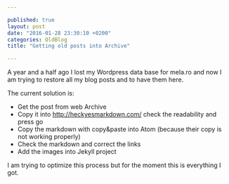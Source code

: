 ```yaml
---

published: true
layout: post
date: "2016-01-28 23:30:10 +0200"
categories: OldBlog
title: "Getting old posts into Archive"

---
```


A year and a half ago I lost my Wordpress data base for mela.ro and now I am trying to restore all my blog posts and to have them here.

The current solution is:  

*  Get the post from web Archive  
*  Copy it into http://heckyesmarkdown.com/ check the readability and press go  
*  Copy the markdown with copy&paste into Atom (because their copy is not working properly)  
*  Check the markdown and correct the links  
*  Add the images into Jekyll project  

I am trying to optimize this process but for the moment this is everything I got.
